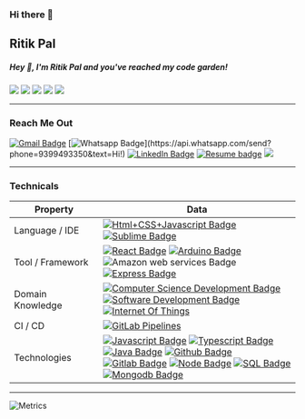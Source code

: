 ### Hi there 👋

<!--
**Dev-RitikPal/Dev-RitikPal** is a ✨ _special_ ✨ repository because its `README.md` (this file) appears on your GitHub profile.

Here are some ideas to get you started:

- 🔭 I’m currently working on ...
- 🌱 I’m currently learning ...
- 👯 I’m looking to collaborate on ...
- 🤔 I’m looking for help with ...
- 💬 Ask me about ...
- 📫 How to reach me: ...
- 😄 Pronouns: ...
- ⚡ Fun fact: ...
-->

## Ritik Pal

##### Hey 👋, I'm Ritik Pal and you've reached my code garden! 
![](http://github-profile-summary-cards.vercel.app/api/cards/profile-details?username=Dev-RitikPal&theme=moonlight)
![](http://github-profile-summary-cards.vercel.app/api/cards/repos-per-language?username=Dev-RitikPal&theme=moonlight)
![](http://github-profile-summary-cards.vercel.app/api/cards/most-commit-language?username=Dev-RitikPal&theme=moonlight)
![](http://github-profile-summary-cards.vercel.app/api/cards/stats?username=Dev-RitikPal&theme=moonlight)
![](http://github-profile-summary-cards.vercel.app/api/cards/productive-time?username=Dev-RitikPal&theme=moonlight&utcOffset=8)

 ---
### Reach Me Out
[![Gmail Badge](https://img.shields.io/badge/-Gmail-c14438?style=flat-square&logo=Gmail&logoColor=white&link=mailto:dev.ritikpal@gmail.com)](mailto:dev.ritikpal@gmail.com) [![Whatsapp Badge](https://img.shields.io/badge/-Whatsapp-4CA143?style=flat-square&labelColor=4CA143&logo=whatsapp&logoColor=white&link=https://api.whatsapp.com/send?phone=9399493350&text=Hi!)](https://api.whatsapp.com/send?phone=9399493350&text=Hi!) [![LinkedIn Badge](https://img.shields.io/badge/-LinkedIn-blue)](https://www.linkedin.com/in/abhay-soni-dev/) [![Resume badge](https://img.shields.io/badge/-My%20Resume-blueviolet)](https://img.shields.io/badge/-My%20Resume-blueviolet) [![](https://img.shields.io/badge/Call%20Me%20At-%2B91%209399493350-orange)]()

---
###  Technicals
Property                 | Data  
-------------------------|------
Language / IDE           | [![Html+CSS+Javascript Badge](https://img.shields.io/badge/-Visual%20Studio%20Code-F7DF1E?style=flat&logo=Javascript&logoColor=white)]() [![Sublime Badge](https://img.shields.io/badge/-Sublime-007396?style=flat&logo=JAVA&logoColor=white)]()
Tool / Framework         | [![React Badge](https://img.shields.io/badge/-React-61DAFB?style=flat&logo=Electron&logoColor=white)]() [![Arduino Badge](https://img.shields.io/badge/-Arduino-00979D?style=flat&logo=Arduino&logoColor=white)]() ![Amazon web services Badge](https://img.shields.io/badge/-AWS-yellow)  [ ![Express Badge](https://img.shields.io/badge/-Express-green)]()
Domain Knowledge        | [![Computer Science Development Badge](https://img.shields.io/badge/-Computer%20Science-FAB040?style=flat&logoColor=white)]() [![Software Development Badge](https://img.shields.io/badge/-Software%20Development-FF6600?style=flat&logoColor=white)]() [![Internet Of Things](https://img.shields.io/badge/-IoT-blue)]()
CI / CD                  |  [![GitLab Pipelines](https://img.shields.io/badge/-Gitlab%20Pipelines-2088FF?style=flat&logo=Gitlab-Pipelines&logoColor=white)]()
Technologies <img width=200/> | [ ![Javascript Badge](https://img.shields.io/badge/-Javascript-yellow)]() [ ![Typescript Badge](https://img.shields.io/badge/-Typescript-blue)]() [ ![Java Badge](https://img.shields.io/badge/-Java-white)]()  [ ![Github Badge](https://img.shields.io/badge/-Github-grey)]()  [ ![Gitlab Badge](https://img.shields.io/badge/-Gitlab-9cf)]()  [ ![Node Badge](https://img.shields.io/badge/-Node-success)]()  [ ![SQL Badge](https://img.shields.io/badge/-Sql-9cf)]()  [ ![Mongodb Badge](https://img.shields.io/badge/-Mongodb-green)]()
---

![Metrics](https://metrics.lecoq.io/Abhay-soni-developer?template=classic&base.header=0&base.activity=0&base.community=0&base.repositories=0&base.metadata=0&notable=1&achievements=1&base=header%2C%20activity%2C%20community%2C%20repositories%2C%20metadata&base.indepth=false&base.hireable=false&base.skip=false&achievements=false&achievements.threshold=C&achievements.secrets=true&achievements.display=compact&achievements.limit=0&notable=false&notable.from=organization&notable.repositories=false&notable.indepth=false&notable.types=commit&notable.self=false&config.timezone=Asia%2FCalcutta)
